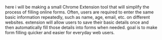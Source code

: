 here i will be making a small Chrome Extension tool that will simplify the process of filling online forms. Often, users are required to enter the same basic information repeatedly, such as name, age, email, etc. on different websites. extension will allow users to save their basic details once and then automatically fill those details into forms when needed. goal is to make form filling quicker and easier for everyday web users.